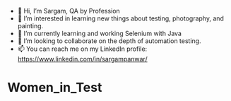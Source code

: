 - 👋 Hi, I’m Sargam, QA by Profession
- 👀 I’m interested in learning new things about testing, photography, and painting.
- 🌱 I’m currently learning and working Selenium with Java
- 💞️ I’m looking to collaborate on the depth of automation testing.
- 📫 You can reach me on my LinkedIn profile: https://www.linkedin.com/in/sargampanwar/
# Women_in_Test
<!---
Sargamp16/Sargamp16 is a ✨ special ✨ repository because its `README.md` (this file) appears on your GitHub profile.
You can click the Preview link to take a look at your changes.
--->

